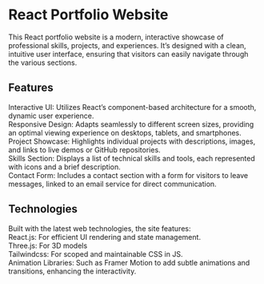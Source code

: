 # React Portfolio Website
This React portfolio website is a modern, interactive showcase of professional skills, projects, and experiences. It’s designed with a clean, intuitive user interface, ensuring that visitors can easily navigate through the various sections.

## Features
Interactive UI: Utilizes React’s component-based architecture for a smooth, dynamic user experience.\
Responsive Design: Adapts seamlessly to different screen sizes, providing an optimal viewing experience on desktops, tablets, and smartphones.\
Project Showcase: Highlights individual projects with descriptions, images, and links to live demos or GitHub repositories.\
Skills Section: Displays a list of technical skills and tools, each represented with icons and a brief description.\
Contact Form: Includes a contact section with a form for visitors to leave messages, linked to an email service for direct communication.

## Technologies
Built with the latest web technologies, the site features:\
React.js: For efficient UI rendering and state management.\
Three.js: For 3D models\
Tailwindcss: For scoped and maintainable CSS in JS.\
Animation Libraries: Such as Framer Motion to add subtle animations and transitions, enhancing the interactivity.
